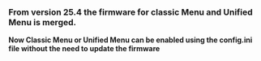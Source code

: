 ### From version 25.4 the firmware for classic Menu and Unified Menu is merged.

**Now Classic Menu or Unified Menu can be enabled using the config.ini file without the need to update the firmware**
